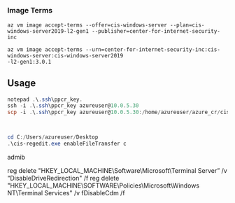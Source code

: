 ##


### Image Terms


```azcli
az vm image accept-terms --offer=cis-windows-server --plan=cis-windows-server2019-l2-gen1 --publisher=center-for-internet-security-inc
```

```azcli
az vm image accept-terms --urn=center-for-internet-security-inc:cis-windows-server:cis-windows-server2019
-l2-gen1:3.0.1
```


## Usage

```powershell
notepad .\.ssh\ppcr_key.
ssh -i .\.ssh\ppcr_key azureuser@10.0.5.30
scp -i .\.ssh\ppcr_key azureuser@10.0.5.30:/home/azureuser/azure_cr/cis-regedit.exe C:/Users/azureuser/Desktop



cd C:/Users/azureuser/Desktop
.\cis-regedit.exe enableFileTransfer c
```



admib

reg delete "HKEY_LOCAL_MACHINE\Software\Microsoft\Terminal Server” /v “DisableDriveRedirection"  /f
reg delete "HKEY_LOCAL_MACHINE\SOFTWARE\Policies\Microsoft\Windows NT\Terminal Services" /v fDisableCdm  /f



